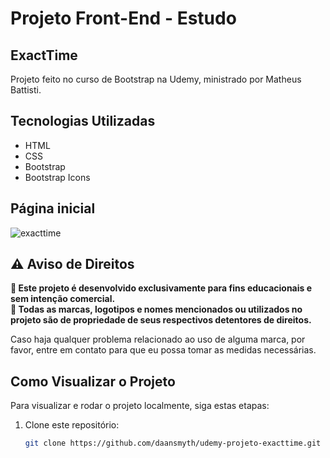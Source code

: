 # Projeto Front-End - Estudo

## ExactTime
Projeto feito no curso de Bootstrap na Udemy, ministrado por Matheus Battisti.

## Tecnologias Utilizadas

- HTML
- CSS
- Bootstrap
- Bootstrap Icons

## Página inicial
![exacttime](https://github.com/user-attachments/assets/f9f88478-5cd2-454f-862e-f2db35c9da01)


## ⚠️ Aviso de Direitos  

**🚨 Este projeto é desenvolvido exclusivamente para fins educacionais e sem intenção comercial.**  
**📌 Todas as marcas, logotipos e nomes mencionados ou utilizados no projeto são de propriedade de seus respectivos detentores de direitos.**  

Caso haja qualquer problema relacionado ao uso de alguma marca, por favor, entre em contato para que eu possa tomar as medidas necessárias.  

## Como Visualizar o Projeto

Para visualizar e rodar o projeto localmente, siga estas etapas:

1. Clone este repositório:
   ```bash
   git clone https://github.com/daansmyth/udemy-projeto-exacttime.git

